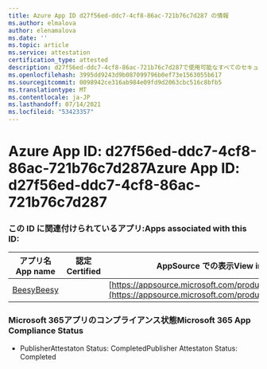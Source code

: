 ```yaml
---
title: Azure App ID d27f56ed-ddc7-4cf8-86ac-721b76c7d287 の情報
ms.author: elmalova
author: elenamalova
ms.date: ''
ms.topic: article
ms.service: attestation
certification_type: attested
description: d27f56ed-ddc7-4cf8-86ac-721b76c7d287で使用可能なすべてのセキュリティおよびコンプライアンス情報。
ms.openlocfilehash: 3995dd9243d9b087099796b0ef73e1563055b617
ms.sourcegitcommit: 0098942ce316ab984e09fd9d2063cbc516c8bfb5
ms.translationtype: MT
ms.contentlocale: ja-JP
ms.lasthandoff: 07/14/2021
ms.locfileid: "53423357"
---
```

# <a name="azure-app-id-d27f56ed-ddc7-4cf8-86ac-721b76c7d287"></a><span data-ttu-id="d24d9-103">Azure App ID: d27f56ed-ddc7-4cf8-86ac-721b76c7d287</span><span class="sxs-lookup"><span data-stu-id="d24d9-103">Azure App ID: d27f56ed-ddc7-4cf8-86ac-721b76c7d287</span></span>


### <a name="apps-associated-with-this-id"></a><span data-ttu-id="d24d9-104">この ID に関連付けられているアプリ:</span><span class="sxs-lookup"><span data-stu-id="d24d9-104">Apps associated with this ID:</span></span>
| <span data-ttu-id="d24d9-105">**アプリ名**</span><span class="sxs-lookup"><span data-stu-id="d24d9-105">**App name**</span></span> | <span data-ttu-id="d24d9-106">**認定**</span><span class="sxs-lookup"><span data-stu-id="d24d9-106">**Certified**</span></span> | <span data-ttu-id="d24d9-107">**AppSource での表示**</span><span class="sxs-lookup"><span data-stu-id="d24d9-107">**View in AppSource**</span></span> |
|-|-|-|
| [<span data-ttu-id="d24d9-108">Beesy</span><span class="sxs-lookup"><span data-stu-id="d24d9-108">Beesy</span></span>](https://docs.microsoft.com/en-us/microsoft-365-app-certification/forward/WA200001248) |  | [https://appsource.microsoft.com/product/office/WA200001248](https://appsource.microsoft.com/product/office/WA200001248) |

### <a name="microsoft-365-app-compliance-status"></a><span data-ttu-id="d24d9-109">Microsoft 365アプリのコンプライアンス状態</span><span class="sxs-lookup"><span data-stu-id="d24d9-109">Microsoft 365 App Compliance Status</span></span>
- <span data-ttu-id="d24d9-110">PublisherAttestaton Status: Completed</span><span class="sxs-lookup"><span data-stu-id="d24d9-110">Publisher Attestaton Status: Completed</span></span>
